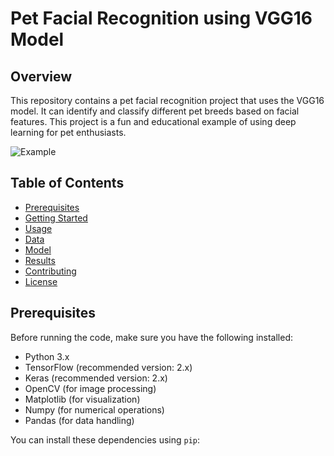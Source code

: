 # Pet Facial Recognition using VGG16 Model

## Overview

This repository contains a pet facial recognition project that uses the VGG16 model. It can identify and classify different pet breeds based on facial features. This project is a fun and educational example of using deep learning for pet enthusiasts.

![Example](example.jpg)

## Table of Contents

- [Prerequisites](#prerequisites)
- [Getting Started](#getting-started)
- [Usage](#usage)
- [Data](#data)
- [Model](#model)
- [Results](#results)
- [Contributing](#contributing)
- [License](#license)

## Prerequisites

Before running the code, make sure you have the following installed:

- Python 3.x
- TensorFlow (recommended version: 2.x)
- Keras (recommended version: 2.x)
- OpenCV (for image processing)
- Matplotlib (for visualization)
- Numpy (for numerical operations)
- Pandas (for data handling)

You can install these dependencies using `pip`:

